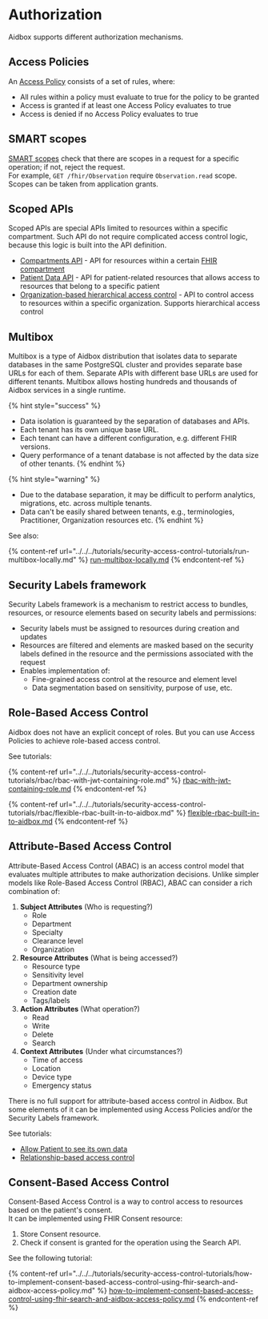 # Authorization

Aidbox supports different authorization mechanisms.

## Access Policies

An [Access Policy](access-policies.md) consists of a set of rules, where:

* All rules within a policy must evaluate to true for the policy to be granted
* Access is granted if at least one Access Policy evaluates to true
* Access is denied if no Access Policy evaluates to true

## SMART scopes

[SMART scopes](smart-on-fhir/) check that there are scopes in a request for a specific operation; if not, reject the request.\
For example, `GET /fhir/Observation` require `Observation.read` scope. Scopes can be taken from application grants.

## Scoped APIs

Scoped APIs are special APIs limited to resources within a specific compartment. Such API do not require complicated access control logic, because this logic is built into the API definition.

* [Compartments API](scoped-api/compartments-api.md) - API for resources within a certain [FHIR compartment](https://www.hl7.org/fhir/compartmentdefinition.html)
* [Patient Data API](scoped-api/patient-data-access-api.md) - API for patient-related resources that allows access to resources that belong to a specific patient
* [Organization-based hierarchical access control](scoped-api/organization-based-hierarchical-access-control.md) - API to control access to resources within a specific organization. Supports hierarchical access control

## Multibox

Multibox is a type of Aidbox distribution that isolates data to separate databases in the same PostgreSQL cluster and provides separate base URLs for each of them. Separate APIs with different base URLs are used for different tenants. Multibox allows hosting hundreds and thousands of Aidbox services in a single runtime.

{% hint style="success" %}
* Data isolation is guaranteed by the separation of databases and APIs.
* Each tenant has its own unique base URL.
* Each tenant can have a different configuration, e.g. different FHIR versions.
* Query performance of a tenant database is not affected by the data size of other tenants.
{% endhint %}

{% hint style="warning" %}
* Due to the database separation, it may be difficult to perform analytics, migrations, etc. across multiple tenants.
* Data can't be easily shared between tenants, e.g., terminologies, Practitioner, Organization resources etc.
{% endhint %}

See also:

{% content-ref url="../../../tutorials/security-access-control-tutorials/run-multibox-locally.md" %}
[run-multibox-locally.md](../../../tutorials/security-access-control-tutorials/run-multibox-locally.md)
{% endcontent-ref %}

## Security Labels framework

Security Labels framework is a mechanism to restrict access to bundles, resources, or resource elements based on security labels and permissions:

* Security labels must be assigned to resources during creation and updates
* Resources are filtered and elements are masked based on the security labels defined in the resource and the permissions associated with the request
* Enables implementation of:
  * Fine-grained access control at the resource and element level
  * Data segmentation based on sensitivity, purpose of use, etc.

## Role-Based Access Control

Aidbox does not have an explicit concept of roles. But you can use Access Policies to achieve role-based access control.

See tutorials:

{% content-ref url="../../../tutorials/security-access-control-tutorials/rbac/rbac-with-jwt-containing-role.md" %}
[rbac-with-jwt-containing-role.md](../../../tutorials/security-access-control-tutorials/rbac/rbac-with-jwt-containing-role.md)
{% endcontent-ref %}

{% content-ref url="../../../tutorials/security-access-control-tutorials/rbac/flexible-rbac-built-in-to-aidbox.md" %}
[flexible-rbac-built-in-to-aidbox.md](../../../tutorials/security-access-control-tutorials/rbac/flexible-rbac-built-in-to-aidbox.md)
{% endcontent-ref %}

## Attribute-Based Access Control

Attribute-Based Access Control (ABAC) is an access control model that evaluates multiple attributes to make authorization decisions. Unlike simpler models like Role-Based Access Control (RBAC), ABAC can consider a rich combination of:

1. **Subject Attributes** (Who is requesting?)
   * Role
   * Department
   * Specialty
   * Clearance level
   * Organization
2. **Resource Attributes** (What is being accessed?)
   * Resource type
   * Sensitivity level
   * Department ownership
   * Creation date
   * Tags/labels
3. **Action Attributes** (What operation?)
   * Read
   * Write
   * Delete
   * Search
4. **Context Attributes** (Under what circumstances?)
   * Time of access
   * Location
   * Device type
   * Emergency status

There is no full support for attribute-based access control in Aidbox. But some elements of it can be implemented using Access Policies and/or the Security Labels framework.

See tutorials:

* [Allow Patient to see its own data](../../../tutorials/security-access-control-tutorials/allow-patients-to-see-their-own-data.md)
* [Relationship-based access control](../../../tutorials/security-access-control-tutorials/relationship-based-access-control.md)

## Consent-Based Access Control

Consent-Based Access Control is a way to control access to resources based on the patient's consent.\
It can be implemented using FHIR Consent resource:

1. Store Consent resource.
2. Check if consent is granted for the operation using the Search API.

See the following tutorial:

{% content-ref url="../../../tutorials/security-access-control-tutorials/how-to-implement-consent-based-access-control-using-fhir-search-and-aidbox-access-policy.md" %}
[how-to-implement-consent-based-access-control-using-fhir-search-and-aidbox-access-policy.md](../../../tutorials/security-access-control-tutorials/how-to-implement-consent-based-access-control-using-fhir-search-and-aidbox-access-policy.md)
{% endcontent-ref %}

